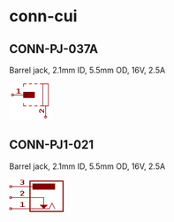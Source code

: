 # conn-cui

## CONN-PJ-037A
Barrel jack, 2.1mm ID, 5.5mm OD, 16V, 2.5A

![CONN-PJ-037A__1__1](/images/conn-cui__CONN-PJ-037A__1__1.png?raw=true) 

## CONN-PJ1-021
Barrel jack, 2.1mm ID, 5.5mm OD, 16V, 2.5A

![CONN-PJ1-021__1__1](/images/conn-cui__CONN-PJ1-021__1__1.png?raw=true) 

